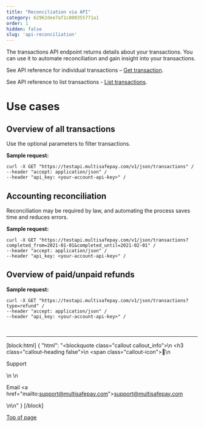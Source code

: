 ```yaml
---
title: "Reconciliation via API"
category: 62962dee7af1c800355771a1
order: 1
hidden: false
slug: 'api-reconciliation'
---
```

The transactions API endpoint returns details about your transactions. You can use it to automate reconciliation and gain insight into your transactions.

See API reference for individual transactions – [Get transaction](/reference/gettransaction/).

See API reference to list transactions - [List transactions](/reference/listtransactions/).

# Use cases

## Overview of all transactions

Use the optional parameters to filter transactions.  

**Sample request:**

```
curl -X GET "https://testapi.multisafepay.com/v1/json/transactions" /
--header "accept: application/json" /
--header "api_key: <your-account-api-key>" /
```

## Accounting reconciliation

Reconciliation may be required by law, and automating the process saves time and reduces errors.  

**Sample request:**

```
curl -X GET "https://testapi.multisafepay.com/v1/json/transactions?completed_from=2021-01-01&completed_until=2021-02-01" /
--header "accept: application/json" /
--header "api_key: <your-account-api-key>" /
```

## Overview of paid/unpaid refunds

**Sample request:**
```
curl -X GET "https://testapi.multisafepay.com/v1/json/transactions?type=refund" /
--header "accept: application/json" /
--header "api_key: <your-account-api-key>" /
```
<br>

---

[block:html]
{
  "html": "<blockquote class=\"callout callout_info\">\n    <h3 class=\"callout-heading false\">\n        <span class=\"callout-icon\">💬</span>\n        <p>Support</p>\n    </h3>\n    <p>Email <a href=\"mailto:support@multisafepay.com\">support@multisafepay.com</a></p>\n</blockquote>\n"
}
[/block]

[Top of page](#)